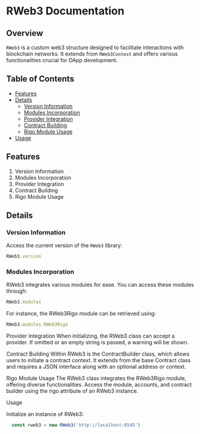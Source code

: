 # RWeb3 Documentation

## Overview

`RWeb3` is a custom web3 structure designed to facilitate interactions with blockchain networks. It extends from `RWeb3Context` and offers various functionalities crucial for DApp development.

## Table of Contents

- [Features](#features)
- [Details](#details)
    - [Version Information](#version-information)
    - [Modules Incorporation](#modules-incorporation)
    - [Provider Integration](#provider-integration)
    - [Contract Building](#contract-building)
    - [Rigo Module Usage](#rigo-module-usage)
- [Usage](#usage)

## Features

1. Version Information
2. Modules Incorporation
3. Provider Integration
4. Contract Building
5. Rigo Module Usage

## Details

### Version Information

Access the current version of the `RWeb3` library:
```javascript
RWeb3.version
```

### Modules Incorporation

RWeb3 integrates various modules for ease. You can access these modules through:

```javascript
RWeb3.modules
```

For instance, the RWeb3Rigo module can be retrieved using:

```javascript
RWeb3.modules.RWeb3Rigo
```

Provider Integration
When initializing, the RWeb3 class can accept a provider. If omitted or an empty string is passed, a warning will be shown.

Contract Building
Within RWeb3 is the ContractBuilder class, which allows users to initiate a contract context. It extends from the base Contract class and requires a JSON interface along with an optional address or context.

Rigo Module Usage
The RWeb3 class integrates the RWeb3Rigo module, offering diverse functionalities. Access the module, accounts, and contract builder using the rigo attribute of an RWeb3 instance.

Usage

Initialize an instance of RWeb3:

```javascript
  const rweb3 = new RWeb3('http://localhost:8545')
```
